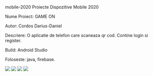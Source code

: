mobile-2020
Proiecte Dispozitive Mobile 2020

Nume Proiect: GAME ON

Autor: Cordos Darius-Daniel

Descriere: O aplicatie de telefon care scaneaza qr cod. Contine login si register.

Build: Android Studio

Foloseste: java, firebase.

![](Imagini/1.jfif)
![](Imagini/2.jfif)
![](Imagini/3.jfif)
![](Imagini/4.jfif)
